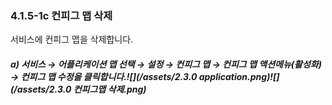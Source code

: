 ### 4.1.5-1c 컨피그 맵 삭제

서비스에 컨피그 맵을 삭제합니다.

##### a\)    서비스 → 어플리케이션 맵 선택 → 설정 → 컨피그 맵 → 컨피그 맵 액션메뉴\(활성화\) →  컨피그 맵 수정을 클릭합니다.![](/assets/2.3.0 application.png)![](/assets/2.3.0 컨피그맵 삭제.png)



